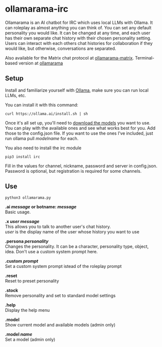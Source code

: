 # ollamarama-irc
Ollamarama is an AI chatbot for IRC which uses local LLMs with Ollama.  It can roleplay as almost anything you can think of.  You can set any default personality you would like.  It can be changed at any time, and each user has their own separate chat history with their chosen personality setting.  Users can interact with each others chat histories for collaboration if they would like, but otherwise, conversations are separated.

Also available for the Matrix chat protocol at [ollamarama-matrix](https://github.com/h1ddenpr0cess20/ollamarama-matrix/).  Terminal-based version at [ollamarama](https://github.com/h1ddenpr0cess20/ollamarama)


## Setup
Install and familiarize yourself with [Ollama](https://ollama.ai/), make sure you can run local LLMs, etc.

You can install it with this command:
```
curl https://ollama.ai/install.sh | sh
```

Once it's all set up, you'll need to [download the models](https://ollama.ai/library) you want to use.  You can play with the available ones and see what works best for you.  Add those to the config.json file.  If you want to use the ones I've included, just run ollama pull _modelname_ for each.


You also need to install the irc module

```
pip3 install irc
```

Fill in the values for channel, nickname, password and server in config.json.  
Password is optional, but registration is required for some channels.

## Use

```
python3 ollamarama.py
```

**.ai _message_ or botname: _message_**  
Basic usage.  

**.x _user message_**  
This allows you to talk to another user's chat history.  
_user_ is the display name of the user whose history you want to use
     
**.persona _personality_**  
Changes the personality.  It can be a character, personality type, object, idea.  Don't use a custom system prompt here.

**.custom _prompt_**  
    Set a custom system prompt istead of the roleplay prompt
        
**.reset**  
    Reset to preset personality
    
**.stock**  
    Remove personality and set to standard model settings

**.help**  
    Display the help menu

**.model**  
    Show current model and available models (admin only)

**.model _name_**  
    Set a model (admin only)
